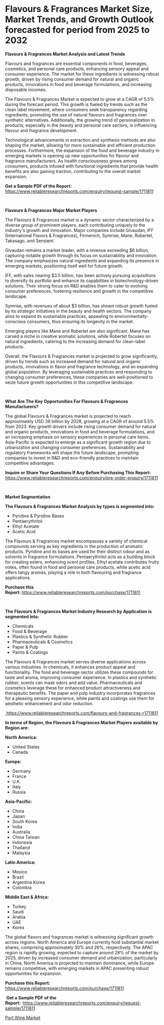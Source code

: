 <p><h1>Flavours & Fragrances Market Size, Market Trends, and Growth Outlook forecasted for period from 2025 to 2032</h1></p><p><strong>Flavours & Fragrances Market Analysis and Latest Trends</strong></p>
<p><p>Flavours and fragrances are essential components in food, beverages, cosmetics, and personal care products, enhancing sensory appeal and consumer experience. The market for these ingredients is witnessing robust growth, driven by rising consumer demand for natural and organic products, innovations in food and beverage formulations, and increasing disposable incomes.</p><p>The Flavours & Fragrances Market is expected to grow at a CAGR of 5.5% during the forecast period. This growth is fueled by trends such as the clean label movement, where consumers seek transparency regarding ingredients, promoting the use of natural flavours and fragrances over synthetic alternatives. Additionally, the growing trend of personalization in products, especially in the beauty and personal care sectors, is influencing flavour and fragrance development.</p><p>Technological advancements in extraction and synthesis methods are also shaping the market, allowing for more sustainable and efficient production processes. Furthermore, the expansion of the food and beverage industry in emerging markets is opening up new opportunities for flavour and fragrance manufacturers. As health consciousness grows among consumers, products infused with functional ingredients that provide health benefits are also gaining traction, contributing to the overall market expansion.</p></p>
<p><strong>Get a Sample PDF of the Report:&nbsp;</strong> <a href="https://www.reliableresearchreports.com/enquiry/request-sample/1711811?utm_campaign=3210&utm_medium=2&utm_source=Github&utm_content=ia&utm_term=07042025&utm_id=flavours-fragrances">https://www.reliableresearchreports.com/enquiry/request-sample/1711811</a></p>
<p>&nbsp;</p>
<p><strong>Flavours & Fragrances Major Market Players</strong></p>
<p><p>The Flavours & Fragrances market is a dynamic sector characterized by a diverse group of prominent players, each contributing uniquely to the industry's growth and innovation. Major companies include Givaudan, IFF (International Flavors & Fragrances), Firmenich, Symrise, Mane, Robertet, Takasago, and Sensient.</p><p>Givaudan remains a market leader, with a revenue exceeding $6 billion, capturing notable growth through its focus on sustainability and innovation. The company emphasizes natural ingredients and expanding its presence in emerging markets, positioning itself well for future growth.</p><p>IFF, with sales nearing $3.5 billion, has been actively pursuing acquisitions to diversify its portfolio and enhance its capabilities in biotechnology-driven solutions. Their strong focus on R&D enables them to cater to evolving consumer preferences, fostering resilience and growth in the competitive landscape.</p><p>Symrise, with revenues of about $3 billion, has shown robust growth fueled by its strategic initiatives in the beauty and health sectors. The company aims to expand its sustainable practices, appealing to environmentally-conscious consumers, thus ensuring its longevity in the market.</p><p>Emerging players like Mane and Robertet are also significant. Mane has carved a niche in creative aromatic solutions, while Robertet focuses on natural ingredients, catering to the increasing demand for clean-label products.</p><p>Overall, the Flavours & Fragrances market is projected to grow significantly, driven by trends such as increased demand for natural and organic products, innovations in flavor and fragrance technology, and an expanding global population. By leveraging sustainable practices and responding to changing consumer preferences, these companies are well-positioned to seize future growth opportunities in this competitive landscape.</p></p>
<p>&nbsp;</p>
<p><strong>What Are The Key Opportunities For Flavours & Fragrances Manufacturers?</strong></p>
<p><p>The global Flavours & Fragrances market is projected to reach approximately USD 38 billion by 2028, growing at a CAGR of around 5.5% from 2023. Key growth drivers include rising consumer demand for natural and organic products, innovations in food and beverage formulations, and an increasing emphasis on sensory experiences in personal care items. Asia-Pacific is expected to emerge as a significant growth region due to urbanization and changing consumer preferences. Sustainability and regulatory frameworks will shape the future landscape, prompting companies to invest in R&D and eco-friendly practices to maintain competitive advantages.</p></p>
<p><strong>Inquire or Share Your Questions If Any Before Purchasing This Report:</strong> <a href="https://www.reliableresearchreports.com/enquiry/pre-order-enquiry/1711811?utm_campaign=3210&utm_medium=2&utm_source=Github&utm_content=ia&utm_term=07042025&utm_id=flavours-fragrances">https://www.reliableresearchreports.com/enquiry/pre-order-enquiry/1711811</a></p>
<p>&nbsp;</p>
<p><strong>Market Segmentation</strong></p>
<p><strong>The Flavours & Fragrances Market Analysis by types is segmented into:</strong></p>
<p><ul><li>Pyridine & Pyridine Bases</li><li>Pentaerythritol</li><li>Ethyl Acetate</li><li>Acetic Acid</li></ul></p>
<p><p>The Flavours & Fragrances market encompasses a variety of chemical compounds serving as key ingredients in the production of aromatic products. Pyridine and its bases are used for their distinct odour and as solvents in fragrance formulations. Pentaerythritol acts as a building block for creating esters, enhancing scent profiles. Ethyl acetate contributes fruity notes, often found in food and personal care products, while acetic acid offers tangy aromas, playing a role in both flavouring and fragrance applications.</p></p>
<p><strong>Purchase this Report:&nbsp;</strong><a href="https://www.reliableresearchreports.com/purchase/1711811?utm_campaign=3210&utm_medium=2&utm_source=Github&utm_content=ia&utm_term=07042025&utm_id=flavours-fragrances">https://www.reliableresearchreports.com/purchase/1711811</a></p>
<p>&nbsp;</p>
<p><strong>The Flavours & Fragrances Market Industry Research by Application is segmented into:</strong></p>
<p><ul><li>Chemicals</li><li>Food & Beverage</li><li>Plastics & Synthetic Rubber</li><li>Pharmaceuticals & Cosmetics</li><li>Paper & Pulp</li><li>Paints & Coatings</li></ul></p>
<p><p>The Flavours & Fragrances market serves diverse applications across various industries. In chemicals, it enhances product appeal and functionality. The food and beverage sector utilizes these compounds for taste and aroma, improving consumer experience. In plastics and synthetic rubber, scents can mask odors and add value. Pharmaceuticals and cosmetics leverage these for enhanced product attractiveness and therapeutic benefits. The paper and pulp industry incorporates fragrances for a pleasing sensory experience, while paints and coatings use them for aesthetic enhancement and odor reduction.</p></p>
<p><a href="https://www.reliableresearchreports.com/flavours-and-fragrances-r1711811?utm_campaign=3210&utm_medium=2&utm_source=Github&utm_content=ia&utm_term=07042025&utm_id=flavours-fragrances">&nbsp;https://www.reliableresearchreports.com/flavours-and-fragrances-r1711811</a></p>
<p><strong>In terms of Region, the Flavours & Fragrances Market Players available by Region are:</strong></p>
<p>
    <p> <strong> North America: </strong>
        <ul>
            <li>United States</li>
            <li>Canada</li>
        </ul>
        </p> 
    <p> <strong> Europe: </strong>
        <ul>
            <li>Germany</li>
            <li>France</li>
            <li>U.K.</li>
            <li>Italy</li>
            <li>Russia</li>
        </ul>
        </p> 
    <p> <strong> Asia-Pacific: </strong>
        <ul>
            <li>China</li>
            <li>Japan</li>
            <li>South Korea</li>
            <li>India</li>
            <li>Australia</li>
            <li>China Taiwan</li>
            <li>Indonesia</li>
            <li>Thailand</li>
            <li>Malaysia</li>
        </ul>
        </p> 
    <p> <strong> Latin America: </strong>
        <ul>
            <li>Mexico</li>
            <li>Brazil</li>
            <li>Argentina Korea</li>
            <li>Colombia</li>
        </ul>
        </p> 
    <p> <strong> Middle East & Africa: </strong>
        <ul>
            <li>Turkey</li>
            <li>Saudi</li>
            <li>Arabia</li>
            <li>UAE</li>
            <li>Korea</li>
        </ul>
    </p>
    </p>
<p><p>The global flavors and fragrances market is witnessing significant growth across regions. North America and Europe currently hold substantial market shares, comprising approximately 30% and 26%, respectively. The APAC region is rapidly growing, expected to capture around 28% of the market by 2025, driven by increased consumer demand and urbanization, particularly in China. North America is projected to maintain dominance, while Europe remains competitive, with emerging markets in APAC presenting robust opportunities for expansion.</p></p>
<p><strong>Purchase this Report: </strong><a href="https://www.reliableresearchreports.com/purchase/1711811?utm_campaign=3210&utm_medium=2&utm_source=Github&utm_content=ia&utm_term=07042025&utm_id=flavours-fragrances">https://www.reliableresearchreports.com/purchase/1711811</a></p>
<p>&nbsp;<strong>Get a Sample PDF of the Report:&nbsp;&nbsp;</strong><a href="https://www.reliableresearchreports.com/enquiry/request-sample/1711811?utm_campaign=3210&utm_medium=2&utm_source=Github&utm_content=ia&utm_term=07042025&utm_id=flavours-fragrances">https://www.reliableresearchreports.com/enquiry/request-sample/1711811</a></p>
<p><strong></strong></p>
<p><p><a href="https://github.com/lestymbango/Market-Research-Report-List-1/blob/main/port-wine-market.md?utm_campaign=3210&utm_medium=2&utm_source=Github&utm_content=ia&utm_term=07042025&utm_id=flavours-fragrances">Port Wine Market</a></p></p>
